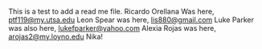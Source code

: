 This is a test to add a read me file. 
Ricardo Orellana Was here, ptf119@my.utsa.edu
Leon Spear was here, lis880@gmail.com
Luke Parker was also here, lukefparker@yahoo.com
Alexia Rojas was here, arojas2@my.loyno.edu
Nika!
